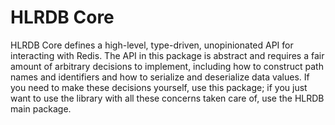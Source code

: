 # HLRDB Core

HLRDB Core defines a high-level, type-driven, unopinionated API for interacting with Redis. The API in this package is abstract and requires a fair amount of arbitrary decisions to implement, including how to construct path names and identifiers and how to serialize and deserialize data values. If you need to make these decisions yourself, use this package; if you just want to use the library with all these concerns taken care of, use the HLRDB main package.
